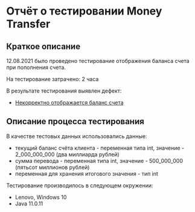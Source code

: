 # Отчёт о тестировании Money Transfer

## Краткое описание

12.08.2021 было проведено тестирование отображения баланса счета при пополнения счета.

На тестирование затрачено: 2 часа

В результате тестирования выявлен дефект:
* [Некорректно отображается баланс счета](https://github.com/OlgaMikhaylyukova/javahomework2.1/issues/1)


## Описание процесса тестирования

В качестве тестовых данных использовались данные: 
* текущий баланс счёта клиента - переменная типа int, значение - 2_000_000_000 (два миллиарда рублей)
* сумма перевода - переменная типа int, значение - 500_000_000 (пятьсот миллионов рублей)
* переменная для хранения итогового значения - тип int

Тестирование производилось в следующем окружении:
* Lenovo, Windows 10
* Java 11.0.11
